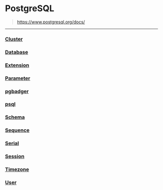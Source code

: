 PostgreSQL
===
>https://www.postgresql.org/docs/

---

### [Cluster](./cluster/README.md)
### [Database](./database/README.md)
### [Extension](./extension/README.md)
### [Parameter](./parameter.md)
### [pgbadger](./pgbadger/README.md)
### [psql](./psql/README.md)
### [Schema](./schema/README.md)
### [Sequence](./sequence/README.md)
### [Serial](./serial/README.md)
### [Session](./session/README.md)
### [Timezone](./timezone/README.md)
### [User](./user/README.md)
